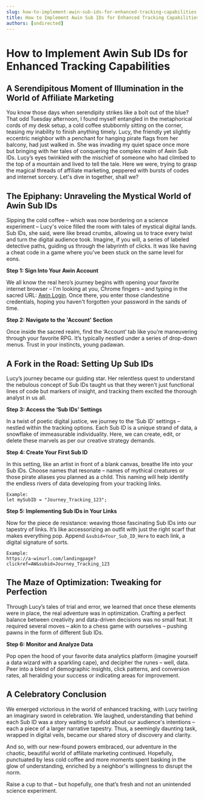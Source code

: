 ```yaml
---
slug: how-to-implement-awin-sub-ids-for-enhanced-tracking-capabilities
title: How to Implement Awin Sub IDs for Enhanced Tracking Capabilities
authors: [undirected]
---
```



# How to Implement Awin Sub IDs for Enhanced Tracking Capabilities

## A Serendipitous Moment of Illumination in the World of Affiliate Marketing

You know those days when serendipity strikes like a bolt out of the blue? That odd Tuesday afternoon, I found myself entangled in the metaphorical cords of my desk setup, a cold coffee stubbornly sitting on the corner, teasing my inability to finish anything timely. Lucy, the friendly yet slightly eccentric neighbor with a penchant for hanging pirate flags from her balcony, had just walked in. She was invading my quiet space once more but bringing with her tales of conquering the complex realm of Awin Sub IDs. Lucy’s eyes twinkled with the mischief of someone who had climbed to the top of a mountain and lived to tell the tale. Here we were, trying to grasp the magical threads of affiliate marketing, peppered with bursts of codes and internet sorcery. Let's dive in together, shall we?

## The Epiphany: Unraveling the Mystical World of Awin Sub IDs

Sipping the cold coffee – which was now bordering on a science experiment – Lucy's voice filled the room with tales of mystical digital lands. Sub IDs, she said, were like bread crumbs, allowing us to trace every twist and turn the digital audience took. Imagine, if you will, a series of labeled detective paths, guiding us through the labyrinth of clicks. It was like having a cheat code in a game where you've been stuck on the same level for eons.

**Step 1: Sign Into Your Awin Account**

We all know the real hero’s journey begins with opening your favorite internet browser – I'm looking at you, Chrome fingers – and typing in the sacred URL: [Awin Login](https://ui.awin.com/awin/login). Once there, you enter those clandestine credentials, hoping you haven't forgotten your password in the sands of time.

**Step 2: Navigate to the 'Account' Section**

Once inside the sacred realm, find the ‘Account’ tab like you’re maneuvering through your favorite RPG. It’s typically nestled under a series of drop-down menus. Trust in your instincts, young padawan.

## A Fork in the Road: Setting Up Sub IDs

Lucy’s journey became our guiding star. Her relentless quest to understand the nebulous concept of Sub IDs taught us that they weren't just functional lines of code but markers of insight, and tracking them excited the thorough analyst in us all. 

**Step 3: Access the ‘Sub IDs’ Settings**

In a twist of poetic digital justice, we journey to the ‘Sub ID’ settings – nestled within the tracking options. Each Sub ID is a unique strand of data, a snowflake of immeasurable individuality. Here, we can create, edit, or delete these marvels as per our creative strategy demands.

**Step 4: Create Your First Sub ID**

In this setting, like an artist in front of a blank canvas, breathe life into your Sub IDs. Choose names that resonate – names of mythical creatures or those pirate aliases you planned as a child. This naming will help identify the endless rivers of data developing from your tracking links.

```
Example:
let mySubID = "Journey_Tracking_123";
```

**Step 5: Implementing Sub IDs in Your Links**

Now for the piece de resistance: weaving those fascinating Sub IDs into our tapestry of links. It’s like accessorizing an outfit with just the right scarf that makes everything pop. Append `&subid=Your_Sub_ID_Here` to each link, a digital signature of sorts.

```
Example:
https://a-winurl.com/landingpage?clickref=AW&subid=Journey_Tracking_123
```

## The Maze of Optimization: Tweaking for Perfection

Through Lucy’s tales of trial and error, we learned that once these elements were in place, the real adventure was in optimization. Crafting a perfect balance between creativity and data-driven decisions was no small feat. It required several moves – akin to a chess game with ourselves – pushing pawns in the form of different Sub IDs.

**Step 6: Monitor and Analyze Data**

Pop open the hood of your favorite data analytics platform (imagine yourself a data wizard with a sparkling cape), and decipher the runes – well, data. Peer into a blend of demographic insights, click patterns, and conversion rates, all heralding your success or indicating areas for improvement.

## A Celebratory Conclusion

We emerged victorious in the world of enhanced tracking, with Lucy twirling an imaginary sword in celebration. We laughed, understanding that behind each Sub ID was a story waiting to unfold about our audience's intentions – each a piece of a larger narrative tapestry. Thus, a seemingly daunting task, wrapped in digital veils, became our shared story of discovery and clarity.

And so, with our new-found powers embraced, our adventure in the chaotic, beautiful world of affiliate marketing continued. Hopefully, punctuated by less cold coffee and more moments spent basking in the glow of understanding, enriched by a neighbor's willingness to disrupt the norm. 

Raise a cup to that – but hopefully, one that’s fresh and not an unintended science experiment.
